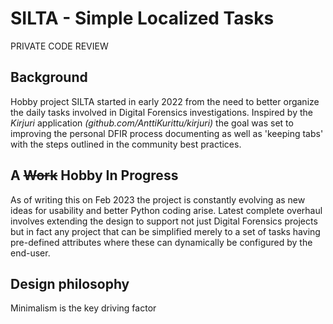 # SILTA - Simple Localized Tasks
PRIVATE CODE REVIEW
## Background
Hobby project SILTA started in early 2022 from the need to better organize the daily tasks involved in Digital Forensics investigations. Inspired by the *Kirjuri* application *(github.com/AnttiKurittu/kirjuri)* the goal was set to improving the personal DFIR process documenting as well as 'keeping tabs' with the steps outlined in the community best practices.

## A ~~Work~~ Hobby In Progress                                                                           
As of writing this on Feb 2023 the project is constantly evolving as new ideas for usability and better Python coding arise. Latest complete overhaul involves extending the design to support not just Digital Forensics projects but in fact any project that can be simplified merely to a set of tasks having pre-defined attributes where these can dynamically be configured by the end-user.

## Design philosophy
Minimalism is the key driving factor
